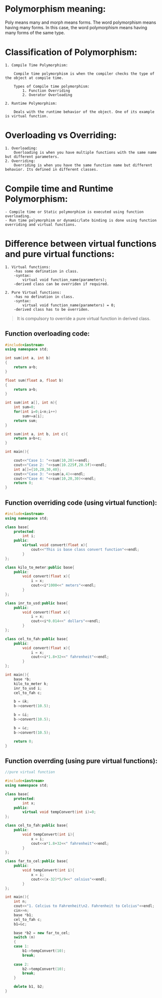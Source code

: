 # Polymorphism meaning:
Poly means many and morph means forms. The word polymorphism means having many forms. In this case, the word polymorphism means having many forms of the same type.

# Classification of Polymorphism:
    1. Compile Time Polymorphism:

        Compile time polymorphism is when the compiler checks the type of the object at compile time.

        Types of Compile time polymorphism:
            1. Function Overriding
            2. Overator Overloading
    
    2. Runtime Polymorphism:

        Deals with the runtime behavior of the object. One of its example is virtual function.

# Overloading vs Overriding:
    1. Overloading:
        Overloading is when you have multiple functions with the same name but different parameters.
    2. Overriding:
        Overriding is when you have the same function name but different behavior. Its defined in different classes.
    
# Compile time and Runtime Polymorphism:
    - Compile time or Static polymorphism is executed using function overloading.
    - Run time polymorphism or dynamic/late binding is done using function overriding and virtual functions.

# Difference between virtual functions and pure virtual functions:

    1. Virtual functions:
        -has some defination in class.
        -syntax:
            virtual void function_name(parameters);
        -derived class can be overriden if required.

    2. Pure Virtual functions:
        -has no defination in class.
        -syntax:
            virtual void function_name(parameters) = 0;
        -derived class has to be overriden.

> It is compulsory to override a pure virtual function in derived class.

## Function overloading code:

```cpp
#include<iostream>
using namespace std;

int sum(int a, int b)
{
    return a+b;
}

float sum(float a, float b)
{
    return a+b;
}

int sum(int a[], int n){
    int sum=0;
    for(int i=0;i<n;i++)
        sum+=a[i];
    return sum;
}

int sum(int a, int b, int c){
    return a+b+c;
}

int main(){

    cout<<"Case 1: "<<sum(10,20)<<endl;
    cout<<"Case 2: "<<sum(10.225f,20.5f)<<endl;
    int a[]={10,20,30,40};
    cout<<"Case 3: "<<sum(a,4)<<endl;
    cout<<"Case 4: "<<sum(10,20,30)<<endl;
    return 0;
}
```
## Function overriding code (using virtual function):

```cpp
#include<iostream>
using namespace std;

class base{
    protected:
        int i;
    public:
        virtual void convert(float x){
            cout<<"This is base class convert function"<<endl;
        }
};

class kilo_to_meter:public base{
    public:
        void convert(float x){
            i = x;
            cout<<i*1000<<" meters"<<endl;
        }
};

class inr_to_usd:public base{
    public:
        void convert(float x){
            i = x;
            cout<<i*0.014<<" dollars"<<endl;
        }
};

class cel_to_fah:public base{
    public:
        void convert(float x){
            i = x;
            cout<<i*1.8+32<<" fahrenheit"<<endl;
        }
};

int main(){
    base *b;
    kilo_to_meter k;
    inr_to_usd i;
    cel_to_fah c;

    b = &k;
    b->convert(10.5);

    b = &i;
    b->convert(10.5);

    b = &c;
    b->convert(10.5);

    return 0;
}
```

## Function overrding (using pure virtual functions):

```cpp
//pure virtual function

#include<iostream>
using namespace std;

class base{
    protected:
        int x;
    public:
        virtual void tempConvert(int i)=0;
};

class cel_to_fah:public base{
    public:
        void tempConvert(int i){
            x = i;
            cout<<x*1.8+32<<" fahrenheit"<<endl;
        }
};

class far_to_cel:public base{
    public:
        void tempConvert(int i){
            x = i;
            cout<<(x-32)*5/9<<" celsius"<<endl;
        }
};

int main(){
    int n;
    cout<<"1. Celcius to Fahrenheit\n2. Fahrenheit to Celcius"<<endl;
    cin>>n;
    base *b1;
    cel_to_fah c;
    b1=&c;

    base *b2 = new far_to_cel;
    switch (n)
    {
    case 1:
        b1->tempConvert(10);
        break;
    
    case 2:
        b2->tempConvert(10);
        break;
    }

    delete b1, b2;
}
```
